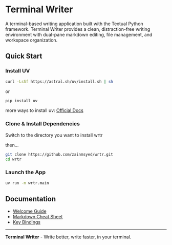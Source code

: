 # Terminal Writer

A terminal-based writing application built with the Textual Python framework. Terminal Writer provides a clean, distraction-free writing environment with dual-pane markdown editing, file management, and workspace organization.

## Quick Start

### Install UV

```bash
curl -LsSf https://astral.sh/uv/install.sh | sh
```

or  

```bash
pip install uv
```

more ways to install uv: [Official Docs](https://docs.astral.sh/uv/getting-started/installation/)

### Clone & Install Dependencies

Switch to the directory you want to install wrtr

then...

```bash
git clone https://github.com/zainmsyed/wrtr.git
cd wrtr
```

### Launch the App

```bash
uv run -m wrtr.main
```

## Documentation

- [Welcome Guide](docs/Welcome.md)
- [Markdown Cheat Sheet](docs/Markdown_Cheat_Sheet.md)
- [Key Bindings](docs/Key_Binding_Cheat_Sheet.md)

---

**Terminal Writer** - Write better, write faster, in your terminal.